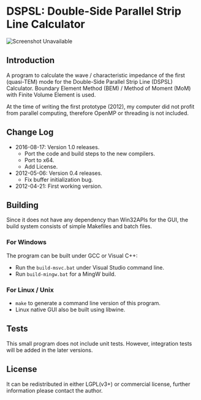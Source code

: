 # DSPSL: Double-Side Parallel Strip Line Calculator
![Screenshot Unavailable](https://crwu.de/cn/blog/dspsl/screenshot_gui.png)
## Introduction
A program to calculate the wave / characteristic impedance of the first
(quasi-TEM) mode for the Double-Side Parallel Strip Line (DSPSL) Calculator.
Boundary Element Method (BEM) / Method of Moment (MoM) with Finite Volume
Element is used.

At the time of writing the first prototype (2012), my computer did not profit
from parallel computing, therefore OpenMP or threading is not included.

## Change Log
- 2016-08-17: Version 1.0 releases.
    - Port the code and build steps to the new compilers.
    - Port to x64.
    - Add License.
- 2012-05-06: Version 0.4 releases.
    - Fix buffer initialization bug.
- 2012-04-21: First working version.

## Building
Since it does not have any dependency than Win32APIs for the GUI, the build system consists of simple Makefiles and batch files.

### For Windows
The program can be built under GCC or Visual C++:
- Run the `build-msvc.bat` under Visual Studio command line.
- Run `build-mingw.bat` for a MingW build.

### For Linux / Unix
- `make` to generate a command line version of this program.
-  Linux native GUI also be built using libwine.

## Tests
This small program does not include unit tests. However, integration tests will be added in the later versions.

## License
It can be redistributed in either LGPL(v3+) or commercial license, further
information please contact the author.

